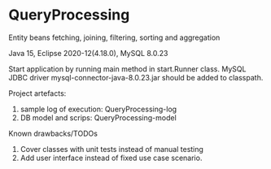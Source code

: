 # QueryProcessing
Entity beans fetching, joining, filtering, sorting and aggregation

Java 15, Eclipse 2020-12(4.18.0), MySQL 8.0.23

Start application by running main method in start.Runner class.
MySQL JDBC driver mysql-connector-java-8.0.23.jar should be added to classpath.

Project artefacts:
1. sample log of execution: QueryProcessing-log
2. DB model and scrips: QueryProcessing-model

Known drawbacks/TODOs
1. Cover classes with unit tests instead of manual testing
2. Add user interface instead of fixed use case scenario.
